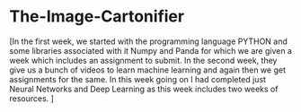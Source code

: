 # The-Image-Cartonifier


[In the first week, we started with the programming language PYTHON and some libraries associated with it Numpy and Panda for which we are given a week which includes an assignment to submit.
In the second week, they give us a bunch of videos to learn machine learning and again then we get assignments for the same. 
In this week going on I had completed just Neural Networks and Deep Learning as this week includes two weeks of resources. ]


